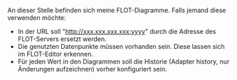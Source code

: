 An dieser Stelle befinden sich meine FLOT-Diagramme.
Falls jemand diese verwenden möchte:

- In der URL soll "http://xxx.xxx.xxx.xxx:yyyy" durch die Adresse des FLOT-Servers ersetzt werden. 
- Die genutzten Datenpunkte müssen vorhanden sein. Diese lassen sich im FLOT-Editor erkennen.
- Für jeden Wert in den Diagrammen soll die Historie (Adapter history, nur Änderungen aufzeichnen) vorher konfiguriert sein.
